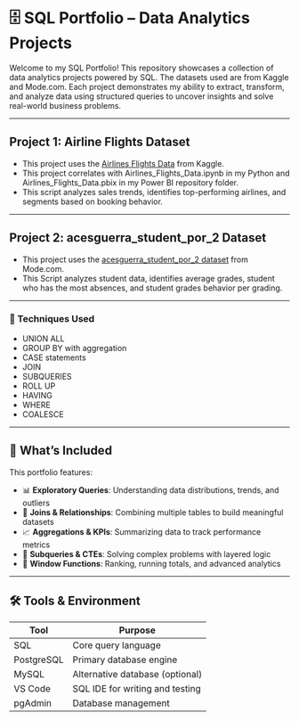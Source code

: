 # 🗄️ SQL Portfolio – Data Analytics Projects

Welcome to my SQL Portfolio! This repository showcases a collection of data analytics projects powered by SQL. The datasets used are from Kaggle and Mode.com. Each project demonstrates my ability to extract, transform, and analyze data using structured queries to uncover insights and solve real-world business problems.


---

## Project 1: Airline Flights Dataset
- This project uses the [Airlines Flights Data](https://www.kaggle.com/datasets/rohitgrewal/airlines-flights-data) from Kaggle.
- This project correlates with Airlines_Flights_Data.ipynb in my Python and Airlines_Flights_Data.pbix  in my Power BI repository folder.
- This script analyzes sales trends, identifies top-performing airlines, and segments based on booking behavior.

---
## Project 2: acesguerra_student_por_2 Dataset 
- This project uses the [acesguerra_student_por_2 dataset](https://app.mode.com/editor/crnldmm/reports/eef2d386da65/queries/1231415a261d) from Mode.com.
- This Script analyzes student data, identifies average grades, student who has the most absences, and student grades behavior per grading.
---

### 🌟 Techniques Used
- UNION ALL
- GROUP BY with aggregation
- CASE statements
- JOIN
- SUBQUERIES
- ROLL UP
- HAVING
- WHERE
- COALESCE

--- 

## 📌 What’s Included

This portfolio features:

- 📊 **Exploratory Queries**: Understanding data distributions, trends, and outliers
- 🔗 **Joins & Relationships**: Combining multiple tables to build meaningful datasets
- 📈 **Aggregations & KPIs**: Summarizing data to track performance metrics
- 🧠 **Subqueries & CTEs**: Solving complex problems with layered logic
- 🧮 **Window Functions**: Ranking, running totals, and advanced analytics

---

## 🛠️ Tools & Environment

| Tool        | Purpose                          |
|-------------|----------------------------------|
| SQL         | Core query language              |
| PostgreSQL  | Primary database engine          |
| MySQL       | Alternative database (optional)  |
| VS Code     | SQL IDE for writing and testing  |
| pgAdmin     | Database management              |



